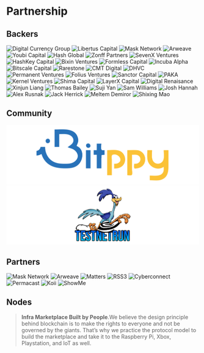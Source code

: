 # Partnership

## Backers

<p class="grid">
    <span><img alt="Digital Currency Group" src="./images/sponsors/dcg.svg"></span>
    <span><img alt="Libertus Capital" src="./images/sponsors/libertuscapital.svg"></span>
    <span><img alt="Mask Network" src="./images/sponsors/mask.svg"></span>
    <span><img alt="Arweave" src="./images/sponsors/arweave.svg"></span>
    <span><img alt="Youbi Capital" src="./images/sponsors/youbi.svg"></span>
    <span><img alt="Hash Global" src="./images/sponsors/hashglobal.svg"></span>
    <span><img alt="Zonff Partners" src="./images/sponsors/zonffpartners.svg"></span>
    <span><img alt="SevenX Ventures" src="./images/sponsors/sevenx.svg"></span>
    <span><img alt="HashKey Capital" src="./images/sponsors/hashkey.svg"></span>
    <span><img alt="Bixin Ventures" src="./images/sponsors/bixin.svg"></span>
    <span><img alt="Formless Capital" src="./images/sponsors/formless.svg"></span>
    <span><img alt="Incuba Alpha" src="./images/sponsors/incuba.svg"></span>
    <span><img alt="Bitscale Capital" src="./images/sponsors/bitscale.svg"></span>
    <span><img alt="Rarestone" src="./images/sponsors/rarestone.svg"></span>
    <span><img alt="CMT Digital" src="./images/sponsors/cmtdigital.svg"></span>
    <span><img alt="DHVC" src="./images/sponsors/dhvc.svg"></span>
    <span><img alt="Permanent Ventures" src="./images/sponsors/permanent.svg"></span>
    <span><img alt="Folius Ventures" src="./images/sponsors/folius.svg"></span>
    <span><img alt="Sanctor Capital" src="./images/sponsors/sanctor.png"></span>
    <span><img alt="PAKA" src="./images/sponsors/paka.svg"></span>
    <span><img alt="Kernel Ventures" src="./images/sponsors/kernel.svg"></span>
    <span><img alt="Shima Capital" src="./images/sponsors/shima.svg"></span>
    <span><img alt="LayerX Capital" src="./images/sponsors/layerx.svg"></span>
    <span><img alt="Digital Renaisance" src="./images/sponsors/digitalrenaisance.svg"></span>
    <span><img alt="Xinjun Liang" src="./images/sponsors/xinjunliang.png"></span>
    <span><img alt="Thomas Bailey" src="./images/sponsors/thomasbailey.png"></span>
    <span><img alt="Suji Yan" src="./images/sponsors/sujiyan.png"></span>
    <span><img alt="Sam Williams" src="./images/sponsors/samwilliams.png"></span>
    <span><img alt="Josh Hannah" src="./images/sponsors/joshhannah.png"></span>
    <span><img alt="Alex Rusnak" src="./images/sponsors/alexrusnak.png"></span>
    <span><img alt="Jack Herrick" src="./images/sponsors/jackherrick.png"></span>
    <span><img alt="Meltem Demiror" src="./images/sponsors/meltemdemiror.png"></span>
    <span><img alt="Shixing Mao" src="./images/sponsors/shixingmao.png"></span>
</p>

## Community

<p class="grid">
    <span><img alt="Bitppy" src="./images/sponsors/community/bitppy.svg"></span>
    <span><img alt="TestNetRun" src="./images/sponsors/community/testnetrun.svg"></span>
</p>

## Partners

<p class="grid">
    <span><img alt="Mask Network" src="./images/sponsors/mask.svg"></span>
    <span><img alt="Arweave" src="./images/sponsors/arweave.svg"></span>
    <span><img alt="Matters" src="./images/sponsors/partners/matters.svg"></span>
    <span><img alt="RSS3" src="./images/sponsors/partners/rss3.svg"></span>
    <span><img alt="Cyberconnect" src="./images/sponsors/partners/cyberconnect.svg"></span>
    <span><img alt="Permacast" src="./images/sponsors/partners/permacast.svg"></span>
    <span><img alt="Koii" src="./images/sponsors/partners/koii.svg"></span>
    <span><img alt="ShowMe" src="./images/sponsors/partners/showme.svg"></span>
</p>

## Nodes

>**Infra Marketplace Built by People**.We believe the design principle behind blockchain is to make the rights to everyone and not be governed by the giants. That’s why we practice the protocol model to build the marketplace and take it to the Raspberry Pi, Xbox, Playstation, and IoT as well.


